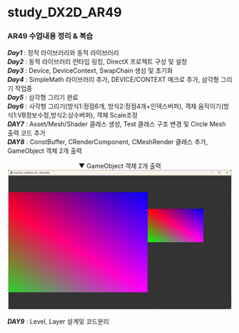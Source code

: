# study_DX2D_AR49
### AR49 수업내용 정리 &amp; 복습

**_Day1_** : 정적 라이브러리와 동적 라이브러리<br>
**_Day2_** : 동적 라이브러리 런타임 링킹, DirectX 프로젝트 구성 및 설정<br>
**_Day3_** : Device, DeviceContext, SwapChain 생성 및 초기화<br>
**_Day4_** : SimpleMath 라이브러리 추가, DEVICE/CONTEXT 메크로 추가, 삼각형 그리기 작업중<br>
**_Day5_** : 삼각형 그리기 완료<br>
**_Day6_** : 사각형 그리기(방식1:정점6개, 방식2:정점4개+인덱스버퍼), 객체 움직이기(방식1:VB정보수정,방식2:상수버퍼), 객체 Scale조정<br>
**_DAY7_** : Asset/Mesh/Shader 클래스 생성, Test 클래스 구조 변경 및 Circle Mesh 출력 코드 추가<br>
**_DAY8_** : ConstBuffer, CRenderComponent, CMeshRender 클래스 추가, GameObject 객체 2개 출력<br>
<center>▼ GameObject 객체 2개 출력<br>
<img src="README_img/day8.png" width=500></center>

**_DAY9_** : Level, Layer 설계및 코드분리<br>